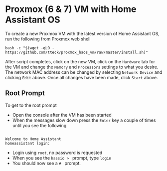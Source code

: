 # Proxmox (6 & 7) VM with Home Assistant OS

To create a new Proxmox VM with the latest version of Home Assistant OS, run the following from Proxmox web shell

```
bash -c "$(wget -qLO - https://github.com/tteck/proxmox_haos_vm/raw/master/install.sh)"
```

After script completes, click on the new VM, click on the `Hardware` tab for the VM and change the `Memory` and `Processors` settings to what you desire. The network MAC address can be changed by selecting `Network Device` and clicking `Edit` above. Once all changes have been made, click `Start` above.

## Root Prompt

To get to the root prompt
- Open the console after the VM has been started
- When the messages slow down press the `Enter` key a couple of times until you see the following
```

Welcome to Home Assistant
homeassistant login:
```
- Login using `root`, no password is requested
- When you see the `hassio > ` prompt, type `login`
- You should now see a `# ` prompt.
